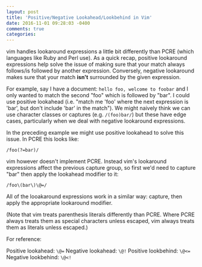 ```yaml
---
layout: post
title: 'Positive/Negative Lookahead/Lookbehind in Vim'
date: 2016-11-01 09:28:03 -0400
comments: true
categories:
---
```


vim handles lookaround expressions a little bit differently than PCRE (which languages like Ruby and Perl use).
As a quick recap, positive lookaround expressions help solve the issue of making sure that your match always follows/is followed
by another expression. Conversely, negative lookaround makes sure that your match **isn't** surrounded by the given expression.

For example, say I have a document: `hello foo, welcome to foobar` and I only wanted to match the second "foo" which is followed by "bar".
I could use positive lookahead (i.e. "match me 'foo' where the next expression is 'bar', but don't include 'bar' in the match").
We might naively think we can use character classes or captures (e.g. `/(foo)bar/`) but these have edge cases, particularly when we
deal with negative lookaround expressions.

In the preceding example we might use positive lookahead to solve this issue.
In PCRE this looks like:

```
/foo(?=bar)/
```

vim however doesn't implement PCRE.
Instead vim's lookaround expressions affect the previous capture group, so
first we'd need to capture "bar" then apply the lookahead modifier to it:

```
/foo\(bar\)\@=/
```

All of the looakaround expressions work in a similar way: capture, then apply
the appropriate lookaround modifier.

(Note that vim treats parenthesis literals differently than PCRE.
Where PCRE always treats them as special characters unless escaped,
vim always treats them as literals unless escaped.)

For reference:

Positive lookahead: `\@=`
Negative lookahead: `\@!`
Positive lookbehind: `\@<=`
Negative lookbehind: `\@<!`

